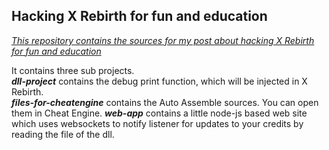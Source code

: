 ## Hacking X Rebirth for fun and education

[*This repository contains the sources for my post about hacking X Rebirth for fun and education* ](http://fabian.trampusch.info/blog/hacking-xrebirth-for-fun-and-education/)

It contains three sub projects.  
***dll-project*** contains the debug print function, which will be injected in X Rebirth.  
***files-for-cheatengine*** contains the Auto Assemble sources. You can open them in Cheat Engine.
***web-app*** contains a little node-js based web site which uses websockets to notify listener for updates to your credits by reading the file of the dll.  
